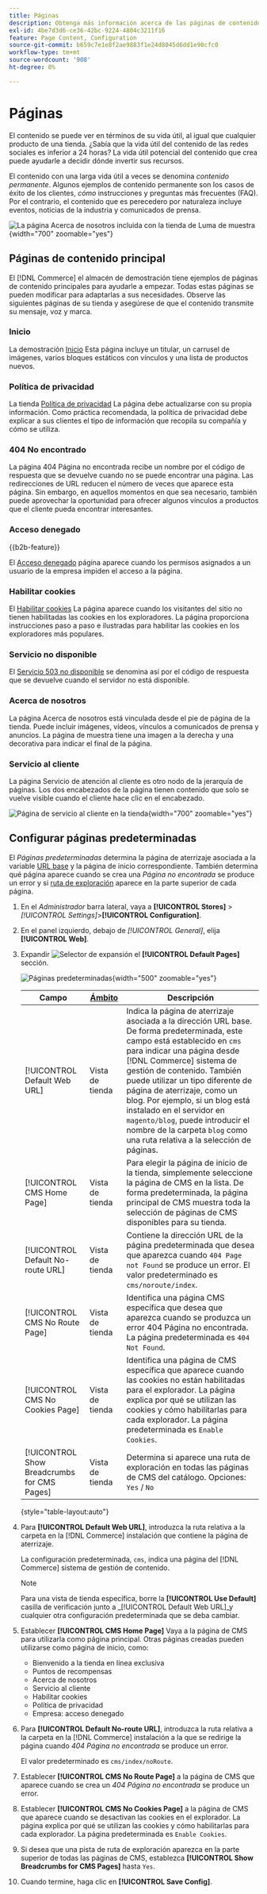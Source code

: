 ```yaml
---
title: Páginas
description: Obtenga más información acerca de las páginas de contenido principales incluidas con [!DNL Commerce] almacén de demostración y cambio de la configuración de Páginas predeterminadas.
exl-id: 4be7d3d6-ce36-42bc-9224-4804c3211f16
feature: Page Content, Configuration
source-git-commit: b659c7e1e8f2ae9883f1e24d8045d6dd1e90cfc0
workflow-type: tm+mt
source-wordcount: '908'
ht-degree: 0%

---
```


# Páginas

El contenido se puede ver en términos de su vida útil, al igual que cualquier producto de una tienda. ¿Sabía que la vida útil del contenido de las redes sociales es inferior a 24 horas? La vida útil potencial del contenido que crea puede ayudarle a decidir dónde invertir sus recursos.

El contenido con una larga vida útil a veces se denomina _contenido permanente_. Algunos ejemplos de contenido permanente son los casos de éxito de los clientes, _cómo_ instrucciones y preguntas más frecuentes (FAQ). Por el contrario, el contenido que es perecedero por naturaleza incluye eventos, noticias de la industria y comunicados de prensa.

![La página Acerca de nosotros incluida con la tienda de Luma de muestra ](./assets/storefront-about-us.png){width="700" zoomable="yes"}

## Páginas de contenido principal

El [!DNL Commerce] el almacén de demostración tiene ejemplos de páginas de contenido principales para ayudarle a empezar. Todas estas páginas se pueden modificar para adaptarlas a sus necesidades. Observe las siguientes páginas de su tienda y asegúrese de que el contenido transmite su mensaje, voz y marca.

### Inicio

La demostración [Inicio](../getting-started/storefront.md#home-page) Esta página incluye un titular, un carrusel de imágenes, varios bloques estáticos con vínculos y una lista de productos nuevos.

### Política de privacidad

La tienda [Política de privacidad](../getting-started/privacy-policy.md) La página debe actualizarse con su propia información. Como práctica recomendada, la política de privacidad debe explicar a sus clientes el tipo de información que recopila su compañía y cómo se utiliza.

### 404 No encontrado

La página 404 Página no encontrada recibe un nombre por el código de respuesta que se devuelve cuando no se puede encontrar una página. Las redirecciones de URL reducen el número de veces que aparece esta página. Sin embargo, en aquellos momentos en que sea necesario, también puede aprovechar la oportunidad para ofrecer algunos vínculos a productos que el cliente pueda encontrar interesantes.

### Acceso denegado

{{b2b-feature}}

El [Acceso denegado](../b2b/account-company-roles-permissions.md) página aparece cuando los permisos asignados a un usuario de la empresa impiden el acceso a la página.

### Habilitar cookies

El [Habilitar cookies](../getting-started/compliance-cookie-law.md) La página aparece cuando los visitantes del sitio no tienen habilitadas las cookies en los exploradores. La página proporciona instrucciones paso a paso e ilustradas para habilitar las cookies en los exploradores más populares.

### Servicio no disponible

El [Servicio 503 no disponible](../configuration-reference/general/general.md) se denomina así por el código de respuesta que se devuelve cuando el servidor no está disponible.

### Acerca de nosotros

La página Acerca de nosotros está vinculada desde el pie de página de la tienda. Puede incluir imágenes, vídeos, vínculos a comunicados de prensa y anuncios. La página de muestra tiene una imagen a la derecha y una decorativa para indicar el final de la página.

### Servicio al cliente

La página Servicio de atención al cliente es otro nodo de la jerarquía de páginas. Los dos encabezados de la página tienen contenido que solo se vuelve visible cuando el cliente hace clic en el encabezado.

![Página de servicio al cliente en la tienda](./assets/storefront-customer-service.png){width="700" zoomable="yes"}

## Configurar páginas predeterminadas

El _Páginas predeterminadas_ determina la página de aterrizaje asociada a la variable [URL base](../stores-purchase/store-urls.md) y la página de inicio correspondiente. También determina qué página aparece cuando se crea una _Página no encontrada_ se produce un error y si [ruta de exploración](../catalog/navigation-breadcrumb-trail.md) aparece en la parte superior de cada página.

1. En el _Administrador_ barra lateral, vaya a  **[!UICONTROL Stores]** > _[!UICONTROL Settings]_>**[!UICONTROL Configuration]**.

1. En el panel izquierdo, debajo de _[!UICONTROL General]_, elija **[!UICONTROL Web]**.

1. Expandir ![Selector de expansión](../assets/icon-display-expand.png) el **[!UICONTROL Default Pages]** sección.

   ![Páginas predeterminadas](./assets/web-default-pages.png){width="500" zoomable="yes"}

   | Campo | [Ámbito](../getting-started/websites-stores-views.md#scope-settings) | Descripción |
   |--- |--- |--- |
   | [!UICONTROL Default Web URL] | Vista de tienda | Indica la página de aterrizaje asociada a la dirección URL base. De forma predeterminada, este campo está establecido en `cms` para indicar una página desde [!DNL Commerce] sistema de gestión de contenido. También puede utilizar un tipo diferente de página de aterrizaje, como un blog. Por ejemplo, si un blog está instalado en el servidor en `magento/blog`, puede introducir el nombre de la carpeta `blog` como una ruta relativa a la selección de páginas. |
   | [!UICONTROL CMS Home Page] | Vista de tienda | Para elegir la página de inicio de la tienda, simplemente seleccione la página de CMS en la lista. De forma predeterminada, la página principal de CMS muestra toda la selección de páginas de CMS disponibles para su tienda. |
   | [!UICONTROL Default No-route URL] | Vista de tienda | Contiene la dirección URL de la página predeterminada que desea que aparezca cuando `404 Page not Found` se produce un error. El valor predeterminado es `cms/noroute/index`. |
   | [!UICONTROL CMS No Route Page] | Vista de tienda | Identifica una página CMS específica que desea que aparezca cuando se produzca un error 404 Página no encontrada. La página predeterminada es `404 Not Found`. |
   | [!UICONTROL CMS No Cookies Page] | Vista de tienda | Identifica una página de CMS específica que aparece cuando las cookies no están habilitadas para el explorador. La página explica por qué se utilizan las cookies y cómo habilitarlas para cada explorador. La página predeterminada es `Enable Cookies`. |
   | [!UICONTROL Show Breadcrumbs for CMS Pages] | Vista de tienda | Determina si aparece una ruta de exploración en todas las páginas de CMS del catálogo. Opciones: `Yes` / `No` |

   {style="table-layout:auto"}

1. Para **[!UICONTROL Default Web URL]**, introduzca la ruta relativa a la carpeta en la [!DNL Commerce] instalación que contiene la página de aterrizaje.

   La configuración predeterminada, `cms`, indica una página del [!DNL Commerce] sistema de gestión de contenido.

   >[!NOTE]
   >
   >Para una vista de tienda específica, borre la **[!UICONTROL Use Default]** casilla de verificación junto a _[!UICONTROL Default Web URL]_y cualquier otra configuración predeterminada que se deba cambiar.

1. Establecer **[!UICONTROL CMS Home Page]** Vaya a la página de CMS para utilizarla como página principal. Otras páginas creadas pueden utilizarse como página de inicio, como:

   - Bienvenido a la tienda en línea exclusiva
   - Puntos de recompensas
   - Acerca de nosotros
   - Servicio al cliente
   - Habilitar cookies
   - Política de privacidad
   - Empresa: acceso denegado

1. Para **[!UICONTROL Default No-route URL]**, introduzca la ruta relativa a la carpeta en la [!DNL Commerce] instalación a la que se redirige la página cuando _404 Página no encontrada_ se produce un error.

   El valor predeterminado es `cms/index/noRoute`.

1. Establecer **[!UICONTROL CMS No Route Page]** a la página de CMS que aparece cuando se crea un _404 Página no encontrada_ se produce un error.

1. Establecer **[!UICONTROL CMS No Cookies Page]** a la página de CMS que aparece cuando se desactivan las cookies en el explorador. La página explica por qué se utilizan las cookies y cómo habilitarlas para cada explorador. La página predeterminada es `Enable Cookies`.

1. Si desea que una pista de ruta de exploración aparezca en la parte superior de todas las páginas de CMS, establezca **[!UICONTROL Show Breadcrumbs for CMS Pages]** hasta `Yes`.

1. Cuando termine, haga clic en **[!UICONTROL Save Config]**.

